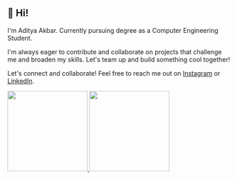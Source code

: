 ## 👋 Hi! 

I'm Aditya Akbar. Currently pursuing degree as a Computer Engineering Student.

I'm always eager to contribute and collaborate on projects that challenge me and broaden my skills. Let's team up and build something cool together!

Let's connect and collaborate! Feel free to reach me out on [Instagram](https://www.instagram.com/adit.akbarr/) or [LinkedIn](https://www.linkedin.com/in/aditakbars/).


<p align="left">
<a href="https://github.com/aditakbars">
  <img height="180em" src="https://github-readme-stats-eight-theta.vercel.app/api?username=aditakbars&show_icons=true&theme=calm&include_all_commits=true&count_private=true"/>
  <img height="180em" src="https://github-readme-stats-eight-theta.vercel.app/api/top-langs/?username=aditakbars&layout=compact&langs_count=8&theme=calm"/>
</a>
</p>
